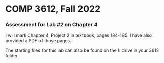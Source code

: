 # COMP 3612, Fall 2022
### Assessment for Lab #2 on Chapter 4

I will mark Chapter 4, Project 2 in textbook, pages 184-185. I have also provided a PDF of those pages.

The starting files for this lab can also be found on the I: drive in your 3612 folder.


  
